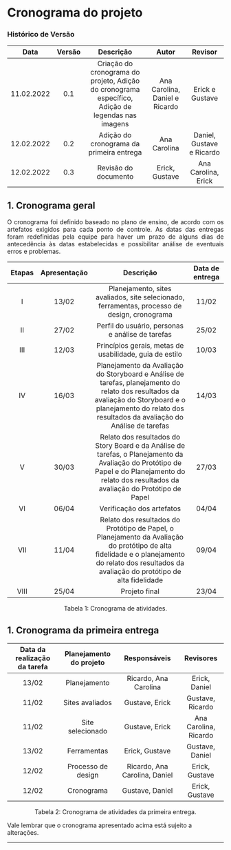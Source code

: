 # Cronograma do projeto

### Histórico de Versão

|  Data  | Versão | Descrição | Autor | Revisor |
| :----: | :----: | :-------: | :---: | :--------:|
| 11.02.2022 | 0.1 | Criação do cronograma do projeto, Adição do cronograma específico, Adição de legendas nas imagens | Ana Carolina, Daniel e Ricardo | Erick e Gustave | 
| 12.02.2022 | 0.2 | Adição do cronograma da primeira entrega | Ana Carolina | Daniel, Gustave e Ricardo | 
| 12.02.2022 | 0.3 | Revisão do documento | Erick, Gustave | Ana Carolina, Erick | 

## 1. Cronograma geral
<p style="text-align: justify;">O cronograma foi definido baseado no plano de ensino, de acordo com os artefatos exigidos para cada ponto de controle. As datas das entregas foram redefinidas pela equipe para haver um prazo de alguns dias de antecedência às datas estabelecidas e possibilitar análise de eventuais erros e problemas. </p>

| Etapas | Apresentação              | Descrição        | Data de entrega       |
| :----: | :--------------------------------------------: | :--------------: | :------------: |
| I    | 13/02 | Planejamento, sites avaliados, site selecionado, ferramentas, processo de design, cronograma | 11/02 |
| II   | 27/02 | Perfil do usuário, personas e análise de tarefas | 25/02 |
| III  | 12/03 | Princípios gerais, metas de usabilidade, guia de estilo | 10/03 |
| IV   | 16/03 | Planejamento da Avaliação do Storyboard e Análise de tarefas, planejamento do relato dos resultados da avaliação do Storyboard e o planejamento do relato dos resultados da avaliação do Análise de tarefas | 14/03 |
| V    | 30/03 | Relato dos resultados do Story Board e da Análise de tarefas, o Planejamento da Avaliação do Protótipo de Papel e do Planejamento do relato dos resultados da avaliação do Protótipo de Papel | 27/03 |
| VI   | 06/04 | Verificação dos artefatos | 04/04 |
| VII   | 11/04 | Relato dos resultados do Protótipo de Papel, o Planejamento da Avaliação do protótipo de alta fidelidade e o planejamento do relato dos resultados da avaliação do protótipo de alta fidelidade | 09/04 |
| VIII  | 25/04 | Projeto final | 23/04 |

<center> <figcaption>Tabela 1: Cronograma de atividades.</figcaption> </center>

## 1. Cronograma da primeira entrega

| Data da realização da tarefa | Planejamento do projeto              | Responsáveis        | Revisores      |
| :----: | :--------------------------------------------: | :--------------: | :------------: |
| 13/02 | Planejamento | Ricardo, Ana Carolina | Erick, Daniel | 11/02 |
| 11/02 | Sites avaliados | Gustave, Erick | Gustave, Ricardo | 11/02 |
| 11/02 | Site selecionado | Gustave, Erick | Ana Carolina, Ricardo | 11/02 |
| 13/02 | Ferramentas | Erick, Gustave | Gustave, Daniel | 11/02 |
| 12/02 | Processo de design | Ricardo, Ana Carolina, Daniel | Erick, Gustave | 11/02 |
| 12/02 | Cronograma | Gustave, Daniel | Erick, Gustave | 11/02 |

<center> <figcaption>Tabela 2: Cronograma de atividades da primeira entrega.</figcaption> </center>

Vale lembrar que o cronograma apresentado acima está sujeito a alterações.

-----------------
